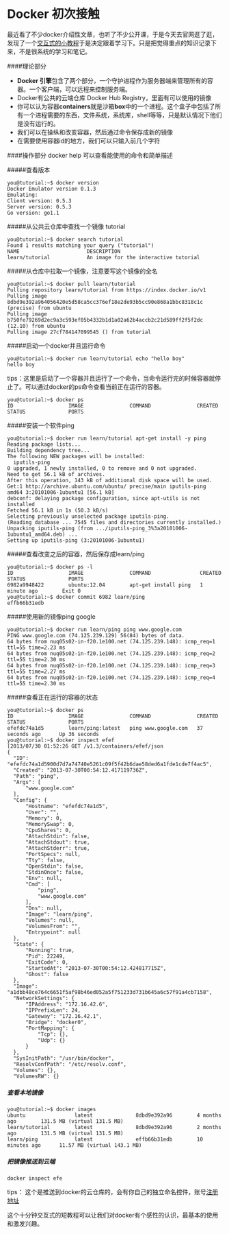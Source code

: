 Docker 初次接触
=============

最近看了不少docker介绍性文章，也听了不少公开课，于是今天去官网逛了逛，发现了一个[交互式的小教程](https://www.docker.com/tryit/)于是决定跟着学习下。只是把觉得重点的知识记录下来，不是很系统的学习和笔记。

####理论部分
*  **Docker 引擎**包含了两个部分，一个守护进程作为服务器端来管理所有的容器。一个客户端，可以远程来控制服务端。
*  Docker有公共的云端仓库 Docker Hub Registry，里面有可以使用的镜像
*  你可以认为容器**containers**就是沙箱**box**中的一个进程。这个盒子中包括了所有一个进程需要的东西，文件系统，系统库，shell等等，只是默认情况下他们是没有运行的。
*  我们可以在操纵和改变容器，然后通过命令保存成新的镜像
*  在需要使用容器id的地方，我们可以只输入前几个字符


####操作部分
docker help 可以查看能使用的命令和简单描述

#####查看版本

    you@tutorial:~$ docker version
    Docker Emulator version 0.1.3
    Emulating:
    Client version: 0.5.3
    Server version: 0.5.3
    Go version: go1.1

#####从公共云仓库中查找一个镜像 tutorial

    you@tutorial:~$ docker search tutorial
    Found 1 results matching your query ("tutorial")
    NAME                      DESCRIPTION
    learn/tutorial            An image for the interactive tutorial

#####从仓库中拉取一个镜像，注意要写这个镜像的全名

    you@tutorial:~$ docker pull learn/tutorial
    Pulling repository learn/tutorial from https://index.docker.io/v1
    Pulling image 8dbd9e392a964056420e5d58ca5cc376ef18e2de93b5cc90e868a1bbc8318c1c (precise) from ubuntu
    Pulling image b750fe79269d2ec9a3c593ef05b4332b1d1a02a62b4accb2c21d589ff2f5f2dc (12.10) from ubuntu
    Pulling image 27cf784147099545 () from tutorial

#####启动一个docker并且运行命令

    you@tutorial:~$ docker run learn/tutorial echo "hello boy"
    hello boy

tips：这里是启动了一个容器并且运行了一个命令，当命令运行完的时候容器就停止了。可以通过docker的ps命令查看当前正在运行的容器。

    you@tutorial:~$ docker ps
    ID                  IMAGE               COMMAND               CREATED             STATUS              PORTS

#####安装一个软件ping

    you@tutorial:~$ docker run learn/tutorial apt-get install -y ping
    Reading package lists...
    Building dependency tree...
    The following NEW packages will be installed:
      iputils-ping
    0 upgraded, 1 newly installed, 0 to remove and 0 not upgraded.
    Need to get 56.1 kB of archives.
    After this operation, 143 kB of additional disk space will be used.
    Get:1 http://archive.ubuntu.com/ubuntu/ precise/main iputils-ping amd64 3:20101006-1ubuntu1 [56.1 kB]
    debconf: delaying package configuration, since apt-utils is not installed
    Fetched 56.1 kB in 1s (50.3 kB/s)
    Selecting previously unselected package iputils-ping.
    (Reading database ... 7545 files and directories currently installed.)
    Unpacking iputils-ping (from .../iputils-ping_3%3a20101006-1ubuntu1_amd64.deb) ...
    Setting up iputils-ping (3:20101006-1ubuntu1)

#####查看改变之后的容器，然后保存成learn/ping

    you@tutorial:~$ docker ps -l
    ID                  IMAGE               COMMAND                CREATED             STATUS              PORTS
    6982a9948422        ubuntu:12.04        apt-get install ping   1 minute ago        Exit 0
    you@tutorial:~$ docker commit 6982 learn/ping
    effb66b31edb

#####使用新的镜像ping  google

    you@tutorial:~$ docker run learn/ping ping www.google.com
    PING www.google.com (74.125.239.129) 56(84) bytes of data.
    64 bytes from nuq05s02-in-f20.1e100.net (74.125.239.148): icmp_req=1 ttl=55 time=2.23 ms
    64 bytes from nuq05s02-in-f20.1e100.net (74.125.239.148): icmp_req=2 ttl=55 time=2.30 ms
    64 bytes from nuq05s02-in-f20.1e100.net (74.125.239.148): icmp_req=3 ttl=55 time=2.27 ms
    64 bytes from nuq05s02-in-f20.1e100.net (74.125.239.148): icmp_req=4 ttl=55 time=2.30 ms

#####查看正在运行的容器的状态

    you@tutorial:~$ docker ps
    ID                  IMAGE               COMMAND               CREATED             STATUS              PORTS
    efefdc74a1d5        learn/ping:latest   ping www.google.com   37 seconds ago      Up 36 seconds
    you@tutorial:~$ docker inspect efef
    [2013/07/30 01:52:26 GET /v1.3/containers/efef/json
    {
      "ID": "efefdc74a1d5900d7d7a74740e5261c09f5f42b6dae58ded6a1fde1cde7f4ac5",
      "Created": "2013-07-30T00:54:12.417119736Z",
      "Path": "ping",
      "Args": [
          "www.google.com"
      ],
      "Config": {
          "Hostname": "efefdc74a1d5",
          "User": "",
          "Memory": 0,
          "MemorySwap": 0,
          "CpuShares": 0,
          "AttachStdin": false,
          "AttachStdout": true,
          "AttachStderr": true,
          "PortSpecs": null,
          "Tty": false,
          "OpenStdin": false,
          "StdinOnce": false,
          "Env": null,
          "Cmd": [
              "ping",
              "www.google.com"
          ],
          "Dns": null,
          "Image": "learn/ping",
          "Volumes": null,
          "VolumesFrom": "",
          "Entrypoint": null
      },
      "State": {
          "Running": true,
          "Pid": 22249,
          "ExitCode": 0,
          "StartedAt": "2013-07-30T00:54:12.424817715Z",
          "Ghost": false
      },
      "Image": "a1dbb48ce764c6651f5af98b46ed052a5f751233d731b645a6c57f91a4cb7158",
      "NetworkSettings": {
          "IPAddress": "172.16.42.6",
          "IPPrefixLen": 24,
          "Gateway": "172.16.42.1",
          "Bridge": "docker0",
          "PortMapping": {
              "Tcp": {},
              "Udp": {}
          }
      },
      "SysInitPath": "/usr/bin/docker",
      "ResolvConfPath": "/etc/resolv.conf",
      "Volumes": {},
      "VolumesRW": {}

##### 查看本地镜像

    you@tutorial:~$ docker images
    ubuntu                latest              8dbd9e392a96        4 months ago        131.5 MB (virtual 131.5 MB)
    learn/tutorial        latest              8dbd9e392a96        2 months ago        131.5 MB (virtual 131.5 MB)
    learn/ping            latest              effb66b31edb        10 minutes ago      11.57 MB (virtual 143.1 MB)

##### 把镜像推送到云端

    docker inspect efe

tips： 这个是推送到docker的云仓库的，会有你自己的独立命名控件，账号[注册地址](https://hub.docker.com/)


这个十分钟交互式的短教程可以让我们对docker有个感性的认识，最基本的使用和激发兴趣。
